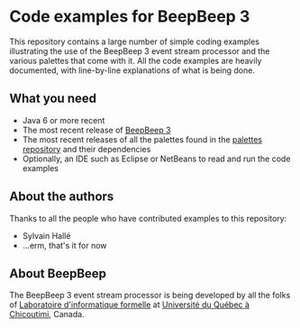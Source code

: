 Code examples for BeepBeep 3
============================

This repository contains a large number of simple coding examples illustrating
the use of the BeepBeep 3 event stream processor and the various palettes that
come with it. All the code examples are heavily documented, with line-by-line
explanations of what is being done.

What you need
-------------

- Java 6 or more recent
- The most recent release of [BeepBeep 3](https://github.com/liflab/beepbeep-3)
- The most recent releases of all the palettes found in the
  [palettes repository](https://github.com/liflab/beepbeep-3-palettes) and
  their dependencies
- Optionally, an IDE such as Eclipse or NetBeans to read and run the code
  examples

About the authors
-----------------

Thanks to all the people who have contributed examples to this repository:

- Sylvain Hallé
- ...erm, that's it for now

About BeepBeep
--------------

The BeepBeep 3 event stream processor is being developed by all the folks of
[Laboratoire d'informatique formelle](https://liflab.ca) at
[Université du Québec à Chicoutimi](http://www.uqac.ca), Canada.

